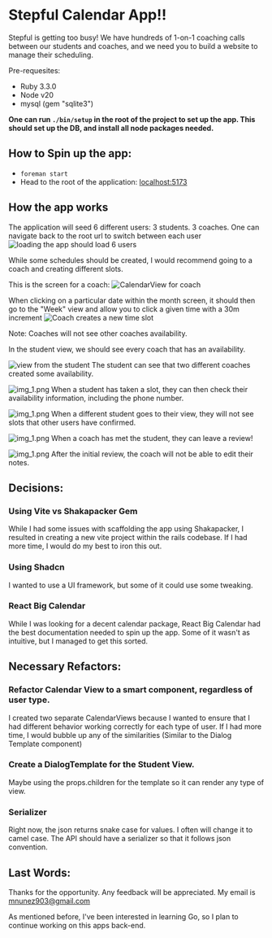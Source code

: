 # Stepful Calendar App!!

Stepful is getting too busy! We have hundreds of 1-on-1 coaching calls between our students and coaches, and we need you to build a website to manage their scheduling.

Pre-requesites: 
- Ruby 3.3.0
- Node v20
- mysql (gem "sqlite3")

 **One can run `./bin/setup` in the root of the project to set up the app. This should set up the DB, 
 and install all node packages needed.**

## How to Spin up the app:
- `foreman start`
- Head to the root of the application: [localhost:5173](http://localhost:5173)

## How the app works
The application will seed 6 different users: 3 students. 3 coaches. One can navigate back to the root url to switch between each user
![loading the app should load 6 users](root.png)

While some schedules should be created, I would recommend going to a coach and creating different slots.

This is the screen for a coach:
![CalendarView for coach](calendar-view-for-coach.png)

When clicking on a particular date within the month screen, it should then go to the "Week" view and allow you to click a given time with a 30m increment
![Coach creates a new time slot](create-slot.png)

Note: Coaches will not see other coaches availability.

In the student view, we should see every coach that has an availability.

![view from the student](student-view.png)
The student can see that two different coaches created some availability.

![img_1.png](student-booked.png)
When a student has taken a slot, they can then check their availability information, including the phone number.

![img_1.png](another-student-view.png)
When a different student goes to their view, they will not see slots that other users have confirmed.

![img_1.png](booked-view-coach.png)
When a coach has met the student, they can leave a review! 

![img_1.png](meeting-review.png)
After the initial review, the coach will not be able to edit their notes.

## Decisions: 
### Using Vite vs Shakapacker Gem
While I had some issues with scaffolding the app using Shakapacker, I resulted in creating a new vite project within the rails codebase.
If I had more time, I would do my best to iron this out.

### Using Shadcn
I wanted to use a UI framework, but some of it could use some tweaking. 

### React Big Calendar
While I was looking for a decent calendar package, React Big Calendar had the best documentation needed to spin up the app.
Some of it wasn't as intuitive, but I managed to get this sorted.

## Necessary Refactors:

### Refactor Calendar View to a smart component, regardless of user type.
I created two separate CalendarViews because I wanted to ensure that I had different behavior working correctly for each type of user. 
If I had more time, I would bubble up any of the similarities (Similar to the Dialog Template component)

### Create a DialogTemplate for the Student View.
Maybe using the props.children for the template so it can render any type of view.

### Serializer
Right now, the json returns snake case for values. I often will change it to camel case. The API should have a serializer
so that it follows json convention.


## Last Words:
Thanks for the opportunity. Any feedback will be appreciated. My email is [mnunez903@gmail.com](mailto:mnunez903@gmail.com)

As mentioned before, I've been interested in learning Go, so I plan to continue working on this apps back-end.


